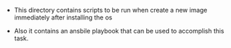 * This directory contains scripts to be run when create a new image immediately after installing the os

* Also it contains an ansbile playbook that can be used to accomplish this task.
